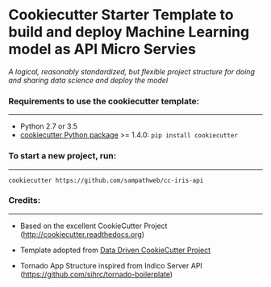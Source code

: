 # Cookiecutter Starter Template to build and deploy Machine Learning model as API Micro Servies

_A logical, reasonably standardized, but flexible project structure for doing and sharing data science and deploy the model_


### Requirements to use the cookiecutter template:
-----------
 - Python 2.7 or 3.5
 - [cookiecutter Python package](http://cookiecutter.readthedocs.org/en/latest/installation.html) >= 1.4.0: `pip install cookiecutter`


### To start a new project, run:
------------

    cookiecutter https://github.com/sampathweb/cc-iris-api

### Credits:
------

* Based on the excellent CookieCutter Project (http://cookiecutter.readthedocs.org)

* Template adopted from [Data Driven CookieCutter Project](http://drivendata.github.io/cookiecutter-data-science/)

* Tornado App Structure inspired from Indico Server API (https://github.com/sihrc/tornado-boilerplate)
